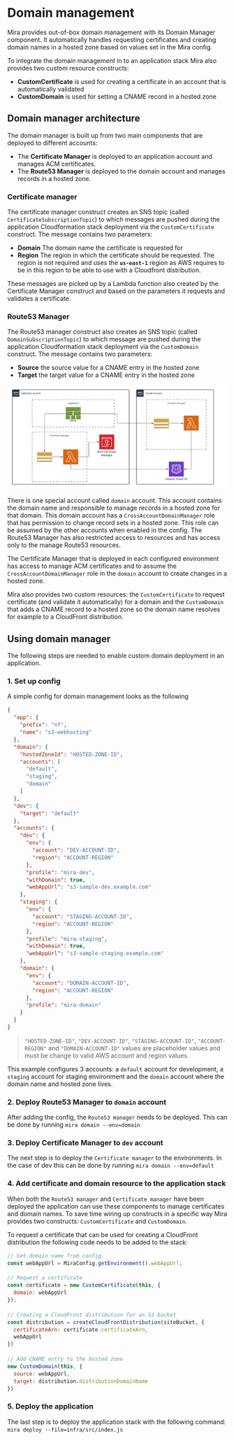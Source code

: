 # Domain management

Mira provides out-of-box domain management with its Domain Manager component. It automatically handles requesting certificates and creating domain names in a hosted zone based on values set in the Mira config.

To integrate the domain management in to an application stack Mira also provides two custom resource constructs:
* **CustomCertificate** is used for creating a certificate in an account that is automatically validated
* **CustomDomain** is used for setting a CNAME record in a hosted zone

## Domain manager architecture

The domain manager is built up from two main components that are deployed to different accounts:
* The **Certificate Manager** is deployed to an application account and manages ACM certificates.
* The **Route53 Manager** is deployed to the domain account and manages records in a hosted zone.

### Certificate manager

The certificate manager construct creates an SNS topic (called `CertificateSubscriptionTopic`) to which messages are pushed during the application Cloudformation stack deployment via the `CustomCertificate` construct. The message contains two parameters:
* **Domain** The domain name the certificate is requested for
* **Region** The region in which the certificate should be requested. The region is not required and uses the **`us-east-1`** region as AWS requires to be in this region to be able to use with a Cloudfront distribution.

These messages are picked up by a Lambda function also created by the Certificate Manager construct and based on the parameters it requests and validates a certificate.

### Route53 Manager

The Route53 manager construct also creates an SNS topic (called `DomainSubscriptionTopic`) to which message are pushed during  the application Cloudformation stack deployment via the `CustomDomain` construct. The message contains two parameters:
* **Source** the source value for a CNAME entry in the hosted zone
* **Target** the target value for a CNAME entry in the hosted zone

![domain-manager-architecture]

There is one special account called `domain` account. This account contains the domain name and responsible to manage records in a hosted zone for that domain. This domain account has a `CrossAccountDomainManager` role that has permission to change record sets in a hosted zone. This role can be assumed by the other accounts when enabled in the config. The Route53 Manager has also restricted access to resources and has access only to the manage Route53 resources.

The Certificate Manager that is deployed in each configured environment has access to manage ACM certificates and to assume the `CrossAccountDomainManager` role in the `domain` account to create changes in a hosted zone.

Mira also provides two custom resources: the `CustomCertificate` to request certificate (and validate it automatically) for a domain and the `CustomDomain` that adds a CNAME record to a hosted zone so the domain name resolves for example to a CloudFront distribution.

## Using domain manager

The following steps are needed to enable custom domain deployment in an application.

### 1. Set up config
A simple config for domain management looks as the following
```json
{
  "app": {
    "prefix": "nf",
    "name": "s3-webhosting"
  },
  "domain": {
    "hostedZoneId": "HOSTED-ZONE-ID",
    "accounts": [
      "default",
      "staging",
      "domain"
    ]
  },
  "dev": {
    "target": "default"
  },
  "accounts": {
    "dev": {
      "env": {
        "account": "DEV-ACCOUNT-ID",
        "region": "ACCOUNT-REGION"
      },
      "profile": "mira-dev",
      "withDomain": true,
      "webAppUrl": "s3-sample-dev.example.com"
    },
    "staging": {
      "env": {
        "account": "STAGING-ACCOUNT-ID",
        "region": "ACCOUNT-REGION"
      },
      "profile": "mira-staging",
      "withDomain": true,
      "webAppUrl": "s3-sample-staging.example.com"
    },
    "domain": {
      "env": {
        "account": "DOMAIN-ACCOUNT-ID",
        "region": "ACCOUNT-REGION"
      },
      "profile": "mira-domain"
    }
  }
}
```
> `"HOSTED-ZONE-ID"`, `"DEV-ACCOUNT-ID"`, `"STAGING-ACCOUNT-ID"`, `"ACCOUNT-REGION"` and `"DOMAIN-ACCOUNT-ID"` values are placeholder values and must be change to valid AWS account and region values.

This example configures 3 accounts: a `default` account for development, a `staging` account for staging environment and the `domain` account where the domain name and hosted zone lives.

### 2. Deploy Route53 Manager to `domain` account

After adding the config, the `Route53 manager` needs to be deployed. This can be done by running `mira domain --env=domain`

### 3. Deploy Certificate Manager to `dev` account

The next step is to deploy the `Certificate manager` to the environments. In the case of dev this can be done by running `mira domain --env=default`

### 4. Add certificate and domain resource to the application stack

When both the `Route53 manager` and `Certificate manager` have been deployed the application can use these components to manage certificates and domain names. To save time wiring up constructs in a specific way Mira provides two constructs: `CustomCertificate` and `CustomDomain`.

To request a certificate that can be used for creating a CloudFront distribution the following code needs to be added to the stack:

```js
// Get domain name from config
const webAppUrl = MiraConfig.getEnvironment().webAppUrl;

// Request a certificate
const certificate = new CustomCertificate(this, {
  domain: webAppUrl
});

// Creating a CloudFront distribution for an S3 bucket
const distribution = createCloudFrontDistribution(siteBucket, {
  certificateArn: certificate.certificateArn,
  webAppUrl
})

// Add CNAME entry to the hosted zone
new CustomDomain(this, {
  source: webAppUrl,
  target: distribution.distributionDomainName
})
```

### 5. Deploy the application

The last step is to deploy the application stack with the following command: `mira deploy --file=infra/src/index.js`

<!-- Images -->
[domain-manager-architecture]: ../img/domain-manager.png
